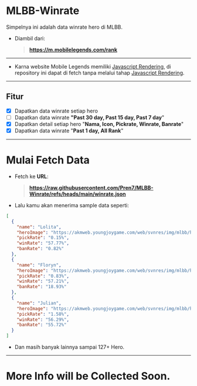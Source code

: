 # MLBB-Winrate
Simpelnya ini adalah data winrate hero di MLBB.
- Diambil dari:
  > **https://m.mobilelegends.com/rank**

---
- Karna website Mobile Legends memiliki [Javascript Rendering](https://www.geeksforgeeks.org/what-is-javascript-rendering/), di repository ini dapat di fetch tanpa melalui tahap [Javascript Rendering](https://www.geeksforgeeks.org/what-is-javascript-rendering/).

---
## Fitur
- [x] Dapatkan data winrate setiap hero
- [ ] Dapatkan data winrate **"Past 30 day, Past 15 day, Past 7 day**"
- [x] Dapatkan detail setiap hero "**Nama, Icon, Pickrate, Winrate, Banrate**"
- [x] Dapatkan data winrate "**Past 1 day, All Rank**"

---
# Mulai Fetch Data
- Fetch ke **URL**:
  > **https://raw.githubusercontent.com/Pren7/MLBB-Winrate/refs/heads/main/winrate.json**
- Lalu kamu akan menerima sample data seperti:
```json
[
  {
    "name": "Lolita",
    "heroImage": "https://akmweb.youngjoygame.com/web/svnres/img/mlbb/homepage/100_474cea36a4bfdc7bf7d94530853a99b2.png",
    "pickRate": "0.15%",
    "winRate": "57.77%",
    "banRate": "0.82%"
  },
  {
    "name": "Floryn",
    "heroImage": "https://akmweb.youngjoygame.com/web/svnres/img/mlbb/homepage/100_5a57b91e4914cf071a3849e352e530a5.png",
    "pickRate": "0.83%",
    "winRate": "57.21%",
    "banRate": "18.93%"
  },
  {
    "name": "Julian",
    "heroImage": "https://akmweb.youngjoygame.com/web/svnres/img/mlbb/homepage/100_5511ddc0ad2789b525f32ef572b017eb.png",
    "pickRate": "1.58%",
    "winRate": "56.29%",
    "banRate": "55.72%"
  }
]
```
- Dan masih banyak lainnya sampai 127+ Hero.
---
# More Info will be Collected Soon.
